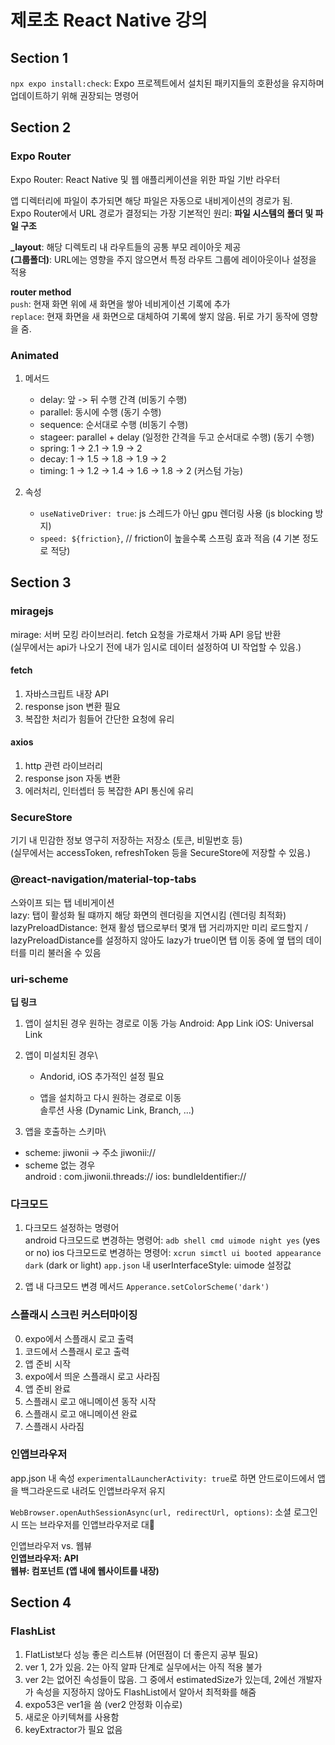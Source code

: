 # 제로초 React Native 강의

## Section 1

`npx expo install:check`: Expo 프로젝트에서 설치된 패키지들의 호환성을 유지하며 업데이트하기 위해 권장되는 명령어

## Section 2

### Expo Router

Expo Router: React Native 및 웹 애플리케이션을 위한 파일 기반 라우터

앱 디렉터리에 파일이 추가되면 해당 파일은 자동으로 내비게이션의 경로가 됨.\
Expo Router에서 URL 경로가 결정되는 가장 기본적인 원리: **파일 시스템의 폴더 및 파일 구조**

**\_layout**: 해당 디렉토리 내 라우트들의 공통 부모 레이아웃 제공\
**(그룹폴더)**: URL에는 영향을 주지 않으면서 특정 라우트 그룹에 레이아웃이나 설정을 적용

**router method**\
`push`: 현재 화면 위에 새 화면을 쌓아 네비게이션 기록에 추가\
`replace`: 현재 화면을 새 화면으로 대체하여 기록에 쌓지 않음. 뒤로 가기 동작에 영향을 줌.

### Animated

1. 메서드

   - delay: 앞 -> 뒤 수행 간격 (비동기 수행)
   - parallel: 동시에 수행 (동기 수행)
   - sequence: 순서대로 수행 (비동기 수행)
   - stageer: parallel + delay (일정한 간격을 두고 순서대로 수행) (동기 수행)
   - spring: 1 -> 2.1 -> 1.9 -> 2
   - decay: 1 -> 1.5 -> 1.8 -> 1.9 -> 2
   - timing: 1 -> 1.2 -> 1.4 -> 1.6 -> 1.8 -> 2 (커스텀 가능)

2. 속성
   - `useNativeDriver: true`: js 스레드가 아닌 gpu 렌더링 사용 (js blocking 방지)
   - `speed: ${friction}`, // friction이 높을수록 스프링 효과 적음 (4 기본 정도로 적당)

## Section 3

### miragejs

mirage: 서버 모킹 라이브러리. fetch 요청을 가로채서 가짜 API 응답 반환\
(실무에서는 api가 나오기 전에 내가 임시로 데이터 설정하여 UI 작업할 수 있음.)

#### fetch
1. 자바스크립트 내장 API
2. response json 변환 필요
3. 복잡한 처리가 힘들어 간단한 요청에 유리

#### axios
1. http 관련 라이브러리
2. response json 자동 변환
3. 에러처리, 인터셉터 등 복잡한 API 통신에 유리

### SecureStore

기기 내 민감한 정보 영구히 저장하는 저장소 (토큰, 비밀번호 등)\
(실무에서는 accessToken, refreshToken 등을 SecureStore에 저장할 수 있음.)

### @react-navigation/material-top-tabs

스와이프 되는 탭 네비게이션\
lazy: 탭이 활성화 될 떄까지 해당 화면의 렌더링을 지연시킴 (렌더링 최적화)
lazyPreloadDistance: 현재 활성 탭으로부터 몇개 탭 거리까지만 미리 로드할지 / lazyPreloadDistance를 설정하지 않아도 lazy가 true이면 탭 이동 중에 옆 탭의 데이터를 미리 불러올 수 있음

### uri-scheme

**딥 링크**

1. 앱이 설치된 경우 원하는 경로로 이동 가능
   Android: App Link
   iOS: Universal Link

2. 앱이 미설치된 경우\

   - Andorid, iOS 추가적인 설정 필요

   - 앱을 설치하고 다시 원하는 경로로 이동\
     솔루션 사용 (Dynamic Link, Branch, ...)

3. 앱을 호출하는 스키마\

- scheme: jiwonii -> 주소 jiwonii://
- scheme 없는 경우\
  android : com.jiwonii.threads://
  ios: bundleIdentifier://

### 다크모드

1. 다크모드 설정하는 명령어\
   android 다크모드로 변경하는 명령어: `adb shell cmd uimode night yes` (yes or no)
   ios 다크모드로 변경하는 명령어: `xcrun simctl ui booted appearance dark` (dark or light)
   `app.json` 내 userInterfaceStyle: uimode 설정값

2. 앱 내 다크모드 변경 메서드
   `Apperance.setColorScheme('dark')`

### 스플래시 스크린 커스터마이징

0. expo에서 스플래시 로고 출력
1. 코드에서 스플래시 로고 출력
2. 앱 준비 시작
3. expo에서 띄운 스플래시 로고 사라짐
4. 앱 준비 완료
5. 스플래시 로고 애니메이션 동작 시작
6. 스플래시 로고 애니메이션 완료
7. 스플래시 사라짐

### 인앱브라우저

app.json 내 속성 `experimentalLauncherActivity: true`로 하면 안드로이드에서 앱을 백그라운드로 내려도 인앱브라우저 유지

`WebBrowser.openAuthSessionAsync(url, redirectUrl, options)`: 소셜 로그인 시 뜨는 브라우저를 인앱브라우저로 대

인앱브라우저 vs. 웹뷰\
**인앱브라우저: API**\
**웹뷰: 컴포넌트 (앱 내에 웹사이트를 내장)**

## Section 4

### FlashList
1. FlatList보다 성능 좋은 리스트뷰 (어떤점이 더 좋은지 공부 필요)
2. ver 1, 2가 있음. 2는 아직 알파 단계로 실무에서는 아직 적용 불가
3. ver 2는 없어진 속성들이 많음. 그 중에서 estimatedSize가 있는데, 2에선 개발자가 속성을 지정하지 않아도 FlashList에서 알아서 최적화를 해줌
4. expo53은 ver1을 씀 (ver2 안정화 이슈로)
5. 새로운 아키텍쳐를 사용함
6. keyExtractor가 필요 없음
